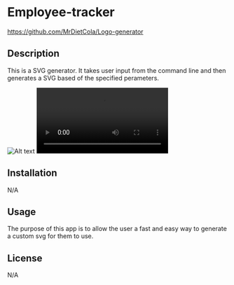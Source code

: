 # Employee-tracker

https://github.com/MrDietCola/Logo-generator

## Description
This is a SVG generator. It takes user input from the command line and then generates a SVG based of the specified perameters. 

![Alt text](<Images/Screenshot (18).png>)
<video src="videos/Logo-generator.mp4" controls title="Title"></video>

## Installation

N/A

## Usage

The purpose of this app is to allow the user a fast and easy way to generate a custom svg for them to use. 

## License

N/A